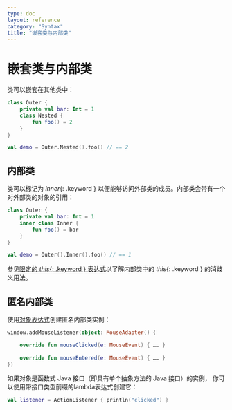 ```yaml
---
type: doc
layout: reference
category: "Syntax"
title: "嵌套类与内部类"
---
```


# 嵌套类与内部类

类可以嵌套在其他类中：


``` kotlin
class Outer {
    private val bar: Int = 1
    class Nested {
        fun foo() = 2
    }
}

val demo = Outer.Nested().foo() // == 2
```


## 内部类

类可以标记为 *inner*{: .keyword } 以便能够访问外部类的成员。内部类会带有一个对外部类的对象的引用：


``` kotlin
class Outer {
    private val bar: Int = 1
    inner class Inner {
        fun foo() = bar
    }
}

val demo = Outer().Inner().foo() // == 1
```


参见[限定的 *this*{: .keyword } 表达式](this-expressions.html)以了解内部类中的 *this*{: .keyword } 的消歧义用法。

## 匿名内部类

使用[对象表达式](object-declarations.html#对象表达式)创建匿名内部类实例：


``` kotlin
window.addMouseListener(object: MouseAdapter() {

    override fun mouseClicked(e: MouseEvent) { …… }
                                                                                                            
    override fun mouseEntered(e: MouseEvent) { …… }
})
```


如果对象是函数式 Java 接口（即具有单个抽象方法的 Java 接口）的实例，
你可以使用带接口类型前缀的lambda表达式创建它：


``` kotlin
val listener = ActionListener { println("clicked") }
```

